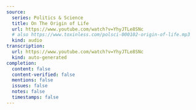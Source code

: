 ```yaml
---
source:
  series: Politics & Science
  title: On The Origin of Life
  url: https://www.youtube.com/watch?v=YhyJTLe8SNc
  # also https://www.toxinless.com/polsci-000102-origin-of-life.mp3
  kind: audio
transcription:
  url: https://www.youtube.com/watch?v=YhyJTLe8SNc
  kind: auto-generated
completion:
  content: false
  content-verified: false
  mentions: false
  issues: false
  notes: false
  timestamps: false
---
```

